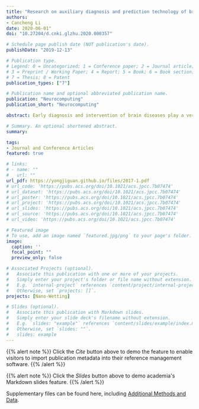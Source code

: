 ```yaml
---
title: "Research on auxiliary diagnosis and prediction technology of brain diseases"
authors:
- Cancheng Li
date: 2020-06-01"
doi: "10.27204/d.cnki.glzhu.2020.000357"

# Schedule page publish date (NOT publication's date).
publishDate: "2019-12-13"

# Publication type.
# Legend: 0 = Uncategorized; 1 = Conference paper; 2 = Journal article;
# 3 = Preprint / Working Paper; 4 = Report; 5 = Book; 6 = Book section;
# 7 = Thesis; 8 = Patent
publication_types: ["7"]

# Publication name and optional abbreviated publication name.
publication: "Neurocomputing"
publication_short: "Neurocomputing"

abstract: Early diagnosis and intervention of brain diseases play a very important role in medication and treatment. At present, the detection method of physiological signals has been used in the early screening of brain diseases and has become one of the important auxiliary methods, especially the brain imaging technology for brain diseases and mental disorders and the undisturbed human gait recognition technology, and accumulated A lot of data. Because the traditional diagnosis method depends on the scale and the professional quality of the doctor, the clinical diagnosis results are highly subjective. With the development of smart medicine, researchers can understand and quantify the impact of mental illness on the brain under the objective conditions of multi-modal physiological signals. Brain disease diagnosis is a complex decision-making process. As a powerful data-driven tool, machine learning methods can provide auxiliary means for brain disease classification and early prediction and diagnosis, and reveal the correlation mechanism between brain cognition, behavior and related brain diseases. This paper focuses on two aspects of brain disease diagnosis and analysis: (1) Research on epilepsy detection algorithm based on homotopy dictionary learning; (2) Research on gait kinematics feature detection and prediction joint model for depression. (1) The study of internal signals in the brain has become one of the hotspots in the field of cognitive science in recent years. Electroencephalography (EEG) is widely used in cognitive neuroscience because of its strong correlation with brain activity and high time resolution. Clinical diagnosis of brain diseases and related research on brain-computer interface. As a chronic mental illness, EEG plays an important role in epilepsy detection, especially automatic detection due to its suddenness and repetitiveness. In this article, an algorithm based on homotopy dictionary learning is proposed to detect epileptic seizures. The proposed algorithm has been evaluated on a public database. Compared with the traditional sparse representation method, in the same operating environment, the homotopy dictionary learning algorithm can complete the test with only 19.671 s. It has a higher degree of automation and is better than the classic Dictionary learning algorithm. The average recognition rate is as high as 99.5%. The results show that the epilepsy detection system based on homotopy dictionary learning has high application value. (2) In recent years, gait analysis has become an effective tool for medical care. The natural gait analysis system can be used as an undisturbed, natural and objective tool to assist in the analysis of depression. In the study, we found that there are significant differences in gait parameters such as time, space, movement, and posture between people with depression and normal controls. Applying these parameters to the machine learning classification algorithm to classify the two groups of people, especially the Adaboost classifier, the maximum accuracy can reach 95.53%. Finally, since the goal of gait prediction is to be able to predict the gait trajectory of a given individual, we obtain their joint angle trajectory in the gait cycle through the input of their gait parameters, and use the regression model to train the multiple time for joint angle analysis. sequence. The standard root mean square error (RMSE) was used as the performance evaluation parameter of the regression model, and the regression quantification model of its joint motion trajectory was established to distinguish the depressive disorder population from the normal control population. To sum up, this article starts from the prediction, evaluation and diagnostic testing requirements for the two major chronic brain diseases of depression and epilepsy, starting from the direction of multi-signal analysis, introducing the end-to-end computing method of machine learning classification model and developing the l1 model. The new homotopy dictionary learning algorithm under the mathematical framework provides new ideas for clinical diagnosis of depression and epileptic seizures to a certain extent.

# Summary. An optional shortened abstract.
summary: 

tags:
- Journal and Conference Articles
featured: true

# links:
# - name: ""
#   url: ""
url_pdf: https://yongjiguan.github.io/files/2017-1.pdf
# url_code: 'https://pubs.acs.org/doi/10.1021/acs.jpcc.7b07474'
# url_dataset: 'https://pubs.acs.org/doi/10.1021/acs.jpcc.7b07474'
# url_poster: 'https://pubs.acs.org/doi/10.1021/acs.jpcc.7b07474'
# url_project: 'https://pubs.acs.org/doi/10.1021/acs.jpcc.7b07474'
# url_slides: 'https://pubs.acs.org/doi/10.1021/acs.jpcc.7b07474'
# url_source: 'https://pubs.acs.org/doi/10.1021/acs.jpcc.7b07474'
# url_video: 'https://pubs.acs.org/doi/10.1021/acs.jpcc.7b07474'

# Featured image
# To use, add an image named `featured.jpg/png` to your page's folder. 
image:
  caption: ''
  focal_point: ""
  preview_only: false

# Associated Projects (optional).
#   Associate this publication with one or more of your projects.
#   Simply enter your project's folder or file name without extension.
#   E.g. `internal-project` references `content/project/internal-project/index.md`.
#   Otherwise, set `projects: []`.
projects: [Nano-Wetting]

# Slides (optional).
#   Associate this publication with Markdown slides.
#   Simply enter your slide deck's filename without extension.
#   E.g. `slides: "example"` references `content/slides/example/index.md`.
#   Otherwise, set `slides: ""`.
#   slides: example
---
```


{{% alert note %}}
Click the *Cite* button above to demo the feature to enable visitors to import publication metadata into their reference management software.
{{% /alert %}}

{{% alert note %}}
Click the *Slides* button above to demo academia's Markdown slides feature.
{{% /alert %}}

Supplementary files can be found here, including [Additional Methods and Data](https://pubs.acs.org/doi/10.1021/acs.jpcc.7b07474).
